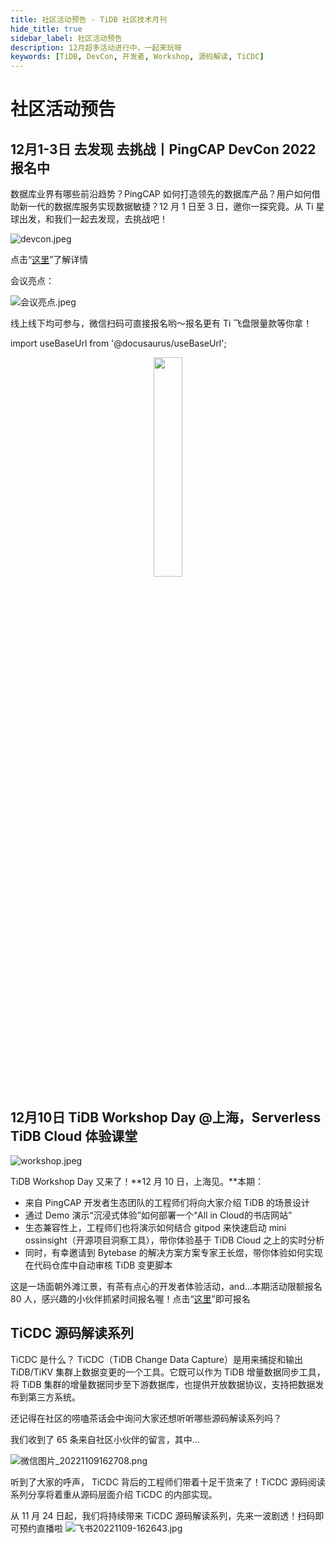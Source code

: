```yaml
---
title: 社区活动预告 - TiDB 社区技术月刊
hide_title: true
sidebar_label: 社区活动预告
description: 12月超多活动进行中，一起来玩呀
keywords: [TiDB, DevCon, 开发者, Workshop, 源码解读, TiCDC]
---
```


# 社区活动预告

## 12月1-3日 去发现 去挑战丨PingCAP DevCon 2022 报名中

数据库业界有哪些前沿趋势？PingCAP 如何打造领先的数据库产品？用户如何借助新一代的数据库服务实现数据敏捷？12 月 1 日至 3 日，邀你一探究竟。从 Ti 星球出发，和我们一起去发现，去挑战吧！

![devcon.jpeg](https://img2.pingcap.com/forms/5/5/557152705cebe47845d12e480724657f8446a269.jpeg)

点击“[这里](https://cn.pingcap.com/events/devcon2022/sh/index/?trackingCode=monthly-11)”了解详情

会议亮点：

![会议亮点.jpeg](https://img2.pingcap.com/forms/7/7/774723eaacd632a71d57fa14c1c833568e00afcc.jpeg)

线上线下均可参与，微信扫码可直接报名哟～报名更有 Ti 飞盘限量款等你拿！

import useBaseUrl from '@docusaurus/useBaseUrl';

<center>
    <img src="https://img2.pingcap.com/forms/7/a/7a621a6523445b1c0cb1f383b4467c3e3305e3a7.jpeg" width="30%" />
</center>

## 12月10日 TiDB Workshop Day @上海，Serverless TiDB Cloud 体验课堂

![workshop.jpeg](https://img2.pingcap.com/forms/9/e/9e9b84d177a3c2d21c3c67f73dd0bdba3fe218d6.jpeg)

TiDB Workshop Day 又来了！**12 月 10 日，上海见。**本期：

- 来自 PingCAP 开发者生态团队的工程师们将向大家介绍 TiDB 的场景设计
- 通过 Demo 演示“沉浸式体验”如何部署一个“All in Cloud的书店网站”
- 生态兼容性上，工程师们也将演示如何结合 gitpod 来快速启动 mini ossinsight（开源项目洞察工具），带你体验基于 TiDB Cloud 之上的实时分析
- 同时，有幸邀请到 Bytebase 的解决方案方案专家王长煜，带你体验如何实现在代码仓库中自动审核 TiDB 变更脚本

这是一场面朝外滩江景，有茶有点心的开发者体验活动，and…本期活动限额报名 80 人，感兴趣的小伙伴抓紧时间报名喔！点击“[这里](https://forms.pingcap.com/f/tidb-workshop-day-shanghai)”即可报名


## TiCDC 源码解读系列

TiCDC 是什么？
TiCDC（TiDB Change Data Capture）是用来捕捉和输出 TiDB/TiKV 集群上数据变更的一个工具。它既可以作为 TiDB 增量数据同步工具，将 TiDB 集群的增量数据同步至下游数据库，也提供开放数据协议，支持把数据发布到第三方系统。

还记得在社区的唠嗑茶话会中询问大家还想听听哪些源码解读系列吗？

我们收到了 65 条来自社区小伙伴的留言，其中…

![微信图片_20221109162708.png](https://img2.pingcap.com/forms/4/d/4d53cd7d6e570f1f879404bc1e72e5da7b3906c5.png)

听到了大家的呼声， TiCDC 背后的工程师们带着十足干货来了！TiCDC 源码阅读系列分享将着重从源码层面介绍 TiCDC 的内部实现。

从 11 月 24 日起，我们将持续带来 TiCDC 源码解读系列，先来一波剧透！扫码即可预约直播啦
![飞书20221109-162643.jpg](https://img2.pingcap.com/forms/9/6/96065ca6deb68376eb7c2e3028dab016d4c6b751.jpg)